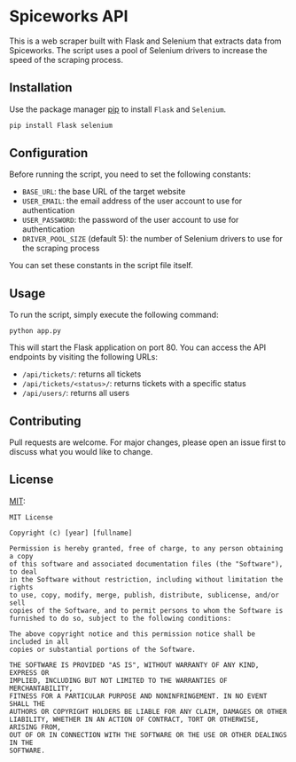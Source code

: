 # Spiceworks API

This is a web scraper built with Flask and Selenium that extracts data from Spiceworks. The script uses a pool of Selenium drivers to increase the speed of the scraping process.

## Installation

Use the package manager [pip](https://pip.pypa.io/en/stable/) to install `Flask` and `Selenium`.

```bash
pip install Flask selenium
```

## Configuration

Before running the script, you need to set the following constants:
- `BASE_URL`: the base URL of the target website
- `USER_EMAIL`: the email address of the user account to use for authentication
- `USER_PASSWORD`: the password of the user account to use for authentication
- `DRIVER_POOL_SIZE` (default 5): the number of Selenium drivers to use for the scraping process

You can set these constants in the script file itself.


## Usage

To run the script, simply execute the following command:
```
python app.py
```

This will start the Flask application on port 80. You can access the API endpoints by visiting the following URLs:
- `/api/tickets/`: returns all tickets
- `/api/tickets/<status>/`: returns tickets with a specific status
- `/api/users/`: returns all users

## Contributing

Pull requests are welcome. For major changes, please open an issue first
to discuss what you would like to change.

## License

[MIT](https://choosealicense.com/licenses/mit/):
```
MIT License

Copyright (c) [year] [fullname]

Permission is hereby granted, free of charge, to any person obtaining a copy
of this software and associated documentation files (the "Software"), to deal
in the Software without restriction, including without limitation the rights
to use, copy, modify, merge, publish, distribute, sublicense, and/or sell
copies of the Software, and to permit persons to whom the Software is
furnished to do so, subject to the following conditions:

The above copyright notice and this permission notice shall be included in all
copies or substantial portions of the Software.

THE SOFTWARE IS PROVIDED "AS IS", WITHOUT WARRANTY OF ANY KIND, EXPRESS OR
IMPLIED, INCLUDING BUT NOT LIMITED TO THE WARRANTIES OF MERCHANTABILITY,
FITNESS FOR A PARTICULAR PURPOSE AND NONINFRINGEMENT. IN NO EVENT SHALL THE
AUTHORS OR COPYRIGHT HOLDERS BE LIABLE FOR ANY CLAIM, DAMAGES OR OTHER
LIABILITY, WHETHER IN AN ACTION OF CONTRACT, TORT OR OTHERWISE, ARISING FROM,
OUT OF OR IN CONNECTION WITH THE SOFTWARE OR THE USE OR OTHER DEALINGS IN THE
SOFTWARE.
```
